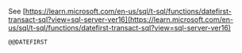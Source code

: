 See [https://learn.microsoft.com/en-us/sql/t-sql/functions/datefirst-transact-sql?view=sql-server-ver16](https://learn.microsoft.com/en-us/sql/t-sql/functions/datefirst-transact-sql?view=sql-server-ver16)
```
@@DATEFIRST
```
